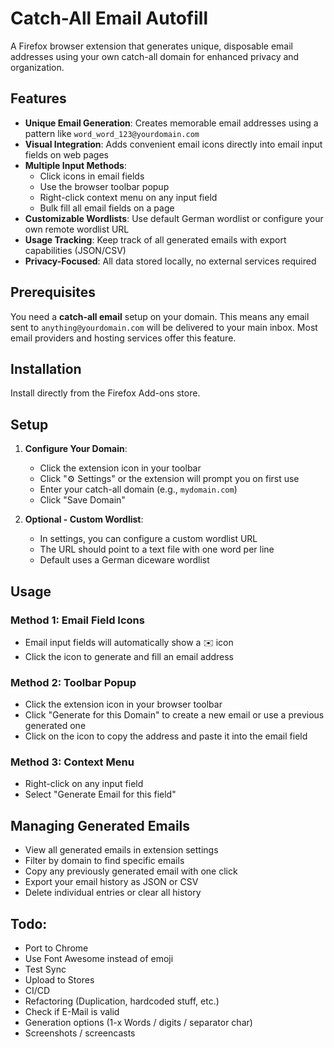 # Catch-All Email Autofill

A Firefox browser extension that generates unique, disposable email addresses using your own catch-all domain for enhanced privacy and organization.

## Features

- **Unique Email Generation**: Creates memorable email addresses using a pattern like `word_word_123@yourdomain.com`
- **Visual Integration**: Adds convenient email icons directly into email input fields on web pages
- **Multiple Input Methods**:
  - Click icons in email fields
  - Use the browser toolbar popup
  - Right-click context menu on any input field
  - Bulk fill all email fields on a page
- **Customizable Wordlists**: Use default German wordlist or configure your own remote wordlist URL
- **Usage Tracking**: Keep track of all generated emails with export capabilities (JSON/CSV)
- **Privacy-Focused**: All data stored locally, no external services required

## Prerequisites

You need a **catch-all email** setup on your domain. This means any email sent to `anything@yourdomain.com` will be delivered to your main inbox. Most email providers and hosting services offer this feature.

## Installation

Install directly from the Firefox Add-ons store.

## Setup

1. **Configure Your Domain**:
   - Click the extension icon in your toolbar
   - Click "⚙️ Settings" or the extension will prompt you on first use
   - Enter your catch-all domain (e.g., `mydomain.com`)
   - Click "Save Domain"

2. **Optional - Custom Wordlist**:
   - In settings, you can configure a custom wordlist URL
   - The URL should point to a text file with one word per line
   - Default uses a German diceware wordlist

## Usage

### Method 1: Email Field Icons
- Email input fields will automatically show a ✉️ icon
- Click the icon to generate and fill an email address

### Method 2: Toolbar Popup
- Click the extension icon in your browser toolbar
- Click "Generate for this Domain" to create a new email or use a previous generated one
- Click on the icon to copy the address and paste it into the email field

### Method 3: Context Menu
- Right-click on any input field
- Select "Generate Email for this field"

## Managing Generated Emails

- View all generated emails in extension settings
- Filter by domain to find specific emails
- Copy any previously generated email with one click
- Export your email history as JSON or CSV
- Delete individual entries or clear all history

## Todo:

- Port to Chrome
- Use Font Awesome instead of emoji
- Test Sync
- Upload to Stores
- CI/CD
- Refactoring (Duplication, hardcoded stuff, etc.)
- Check if E-Mail is valid
- Generation options (1-x Words / digits / separator char)
- Screenshots / screencasts
